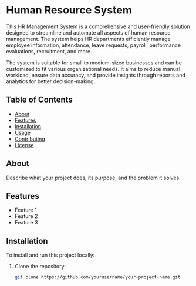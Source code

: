 # Human Resource System 

This HR Management System is a comprehensive and user-friendly solution designed to streamline and automate all aspects of human resource management. The system helps HR departments efficiently manage employee information, attendance, leave requests, payroll, performance evaluations, recruitment, and more.

The system is suitable for small to medium-sized businesses and can be customized to fit various organizational needs. It aims to reduce manual workload, ensure data accuracy, and provide insights through reports and analytics for better decision-making.



## Table of Contents

- [About](#about)
- [Features](#features)
- [Installation](#installation)
- [Usage](#usage)
- [Contributing](#contributing)
- [License](#license)

## About

Describe what your project does, its purpose, and the problem it solves.

## Features

- Feature 1
- Feature 2
- Feature 3

## Installation

To install and run this project locally:

1. Clone the repository:
   ```bash
   git clone https://github.com/yourusername/your-project-name.git
